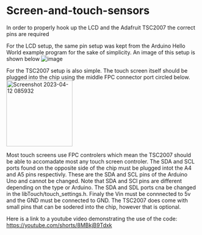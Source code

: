 # Screen-and-touch-sensors

In order to properly hook up the LCD and the Adafruit TSC2007 the correct pins are required

For the LCD setup, the same pin setup was kept from the Arduino Hello World example program for the sake of simplicity. An image of this setup is shown below
![image](https://user-images.githubusercontent.com/123525432/231464135-824529f8-7560-4c6d-8928-f1d041b8f095.png)

For the TSC2007 setup is also simple. The touch screen itself should be plugged into the chip using the middle FPC connector port circled below.
<img width="173" alt="Screenshot 2023-04-12 085932" src="https://user-images.githubusercontent.com/123525432/231465104-8c2f3345-d49d-481d-85e9-d0088bcb56cb.png">

Most touch screens use FPC controlers which mean the TSC2007 should be able to accomadate most any touch screen controler. The SDA and SCL ports found on the opposite side of the chip must be plugged intot the A4 and A5 pins respectivly. These are the SDA and SCL pins of the Arduino Uno and cannot be changed. Note that SDA and SCl pins are different depending on the type or Arduino. The SDA and SDL ports cna be changed in the libTouch/touch_settings.h. Finaly the Vin must be connnected to 5v and the GND must be connected to GND. The TSC2007 does come with small pins that can be sodered into the chip, however that is optional.

Here is a link to a youtube video demonstrating the use of the code:
https://youtube.com/shorts/8MBkjB9Tdxk
